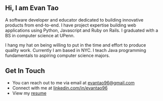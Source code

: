 ## Hi, I am Evan Tao ##

A software developer and educator dedicated to building innovative products from end-to-end. I have project expertise building web applications using Python, Javascript and Ruby on Rails. I graduated with a BS in computer science at UPenn.

I hang my hat on being willing to put in the time and effort to produce quality work. Currently I am based in NYC. I teach Java programming fundamentals to aspiring computer science majors.

## Get In Touch ##

- You can reach out to me via email at evantao96@gmail.com 
- Connect with me at [linkedin.com/in/evantao96](https://linkedin.com/in/evantao96/ "Named link title")
- View my [resume](/resume.pdf/ "Named link title")

